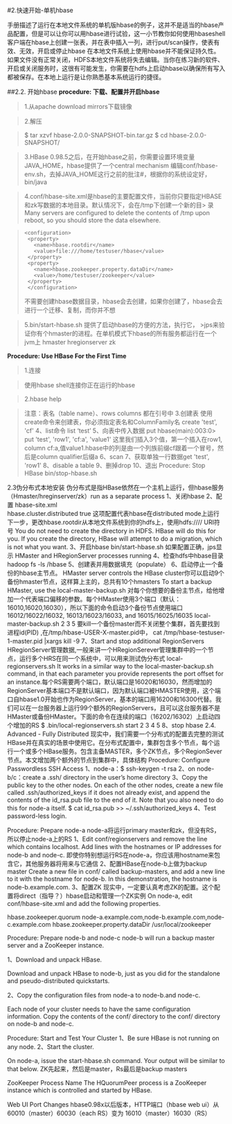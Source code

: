 #2.快速开始-单机hbase

手册描述了运行在本地文件系统的单机版hbase的例子，这并不是适当的hbase产品配置，但是可以让你可以用hbase进行试验，这一小节教你如何使用hbaseshell客户端在hbase上创建一张表，并在表中插入一列，进行put/scan操作，使表有效、无效，开启或停止hbase
在本地文件系统上使用hbase并不能保证持久性。如果文件没有正常关闭，HDFS本地文件系统将失去编辑。当你在练习新的软件、开启或关闭服务时，这很有可能发生，你需要在hdfs上启动hbase以确保所有写入都被保存。在本地上运行是让你熟悉基本系统运行的捷径。

##2.2. 开始hbase
**procedure: 下载、配置并开启hbase**

> 1.从apache download mirrors下载镜像

> 2.解压

>    $ tar xzvf hbase-2.0.0-SNAPSHOT-bin.tar.gz
>    $ cd hbase-2.0.0-SNAPSHOT/

> 3.HBase 0.98.5之后，在开始hbase之前，你需要设置环境变量JAVA_HOME，hbase提供了一个central mechanism 
> 编辑conf/hbase-env.sh，去掉JAVA_HOME这行之前的批注#，根据你的系统设定好，bin/java

> 4.conf/hbase-site.xml是hbase的主要配置文件，当前你只要指定HBASE和zk写数据的本地目录。默认情况下，会在/tmp下创建一个新的目> 录 Many servers are configured to delete the contents of /tmp upon reboot, so you should store the data elsewhere.

>     <configuration>
>      <property>
>        <name>hbase.rootdir</name>
>        <value>file:///home/testuser/hbase</value>
>      </property>
>      <property>
>        <name>hbase.zookeeper.property.dataDir</name>
>        <value>/home/testuser/zookeeper</value>
>      </property>
>      </configuration>
>  不需要创建hbase数据目录，hbase会去创建，如果你创建了，hbase会去进行一个迁移、复制，而你并不想

> 5.bin/start-hbase.sh 提供了启动hbase的方便的方法，执行它， >jps来验证你有个hmaster的进程。在单机模式下hbase的所有服务都运行在一个jvm上 hmaster hregionserver zk

**Procedure: Use HBase For the First Time**

> 1.连接

>  使用hbase shell连接你正在运行的hbase

> 2.hbase help

> 注意：表名（table name）、rows columns 都在引号中
>3.创建表
使用create命令来创建表，你必须指定表名和ColumnFamily名 create 'test', 'cf'
4、list命令
list ‘test’
5、向表中传入数据  put
hbase(main):003:0> put 'test', 'row1', 'cf:a', 'value1'
这里我们插入3个值，第一个插入在row1, column cf:a,值value1.hbase中的列是由一个列族前缀cf跟着一个冒号，然后是column qualifier后缀a
6、scan
7、获取单独一行数据get 'test', 'row1'
8、disable a table
9、删掉drop
10、退出
Procedure: Stop HBase
bin/stop-hbase.sh

2.3伪分布式本地安装
伪分布式是指HBase依然在一个主机上运行，但hbase服务（Hmaster/hreginserver/zk）run as a separate process
1、关闭hbase
2、配置
hbase-site.xml   
<property>
  <name>hbase.cluster.distributed</name>
  <value>true</value>
</property>
这项配置代表hbase在distributed mode上运行
下一步，更改hbase.rootdir从本地文件系统到你的hdfs上，使用hdfs://// URI符号 You do not need to create the directory in HDFS. HBase will do this for you. If you create the directory, HBase will attempt to do a migration, which is not what you want.
3、开启hbase
bin/start-hbase.sh  如果配置正确，jps显示 HMaster and HRegionServer processes running
4、检查hdfs中hbase目录
hadoop fs -ls /hbase
5、创建表并用数据填充（populate）
6、启动停止一个备份的hbase主节点。
 HMaster server controls the HBase cluster你可以启动9个备份hmaster节点，这样算上主的，总共有10个hmasters  To start a backup HMaster, use the local-master-backup.sh 对每个你想要的备份主节点，给他增加一个代表端口偏移的参数。每个HMaster使用3个端口（默认：16010,16020,16030），所以下面的命令启动3个备份节点使用端口16012/16022/16032, 16013/16023/16033, and 16015/16025/16035
 local-master-backup.sh 2 3 5
 要kill一个备份master而不关闭整个集群，首先要找到进程id(PID) ,在/tmp/hbase-USER-X-master.pid中，
 cat /tmp/hbase-testuser-1-master.pid |xargs kill -9
 7、Start and stop additional RegionServers
 HRegionServer管理数据,一般来讲一个HRegionSerever管理集群中的一个节点，运行多个HRS在同一个系统中，可以用来测试伪分布式
 local-regionservers.sh It works in a similar way to the local-master-backup.sh command, in that each parameter you provide represents the port offset for an instance.每个RS需要两个端口，默认端口是16020和16030，然而增加的RegionServer基本端口不是默认端口，因为默认端口被HMASTER使用，这个端口自hbase1.0开始也作为RegionServer，基本的端口用16200和16300代替。我们可以在一台服务器上运行99个额外的RegionServers，且可以这台服务器不是HMaster或备份HMaster。下面的命令在连续的端口（16202/16302）上启动四个增加的RS
 $ .bin/local-regionservers.sh start 2 3 4 5
 8、stop hbase
2.4. Advanced - Fully Distributed
现实中，我们需要一个分布式的配置去完整的测试HBase并在真实的场景中使用它。在分布式配置中，集群包含多个节点，每个运行一个或多个HBase服务。包含主备MASTER，多个ZK节点，多个RegionSever节点。本文增加两个额外的节点到集群中，具体结构
Procedure: Configure Passwordless SSH Access
1、node-a：$ ssh-keygen -t rsa
2、on node-b/c：create a .ssh/ directory in the user’s home directory
3、Copy the public key to the other nodes. On each of the other nodes, create a new file called .ssh/authorized_keys if it does not already exist, and append the contents of the id_rsa.pub file to the end of it. Note that you also need to do this for node-a itself.
$ cat id_rsa.pub >> ~/.ssh/authorized_keys
4、Test password-less login.

Procedure: Prepare node-a
node-a将运行primary master和zk，但没有RS，所以停止node-a上的RS
1、Edit conf/regionservers and remove the line which contains localhost. Add lines with the hostnames or IP addresses for node-b and node-c.
即使你特别想运行RS在node-a，你应该用hostname来包含它，其他服务器将用来与它通信
2、配置HBase在node-b上做为backup master
Create a new file in conf/ called backup-masters, and add a new line to it with the hostname for node-b. In this demonstration, the hostname is node-b.example.com.
3、配置ZK
现实中，一定要认真考虑ZK的配置。这个配置将direct（指导？）hbase启动和管理一个ZK实例
On node-a, edit conf/hbase-site.xml and add the following properties.

<property>
  <name>hbase.zookeeper.quorum</name>
  <value>node-a.example.com,node-b.example.com,node-c.example.com</value>
</property>
<property>
  <name>hbase.zookeeper.property.dataDir</name>
  <value>/usr/local/zookeeper</value>
</property>

Procedure: Prepare node-b and node-c
node-b will run a backup master server and a ZooKeeper instance.

1、Download and unpack HBase.

Download and unpack HBase to node-b, just as you did for the standalone and pseudo-distributed quickstarts.

2、Copy the configuration files from node-a to node-b.and node-c.

Each node of your cluster needs to have the same configuration information. Copy the contents of the conf/ directory to the conf/ directory on node-b and node-c.

Procedure: Start and Test Your Cluster
1、Be sure HBase is not running on any node.
2、Start the cluster.

On node-a, issue the start-hbase.sh command. Your output will be similar to that below.
ZK先起来，然后是master，Rs最后是backup masters

ZooKeeper Process Name
The HQuorumPeer process is a ZooKeeper instance which is controlled and started by HBase. 

Web UI Port Changes
hbase0.98x以后版本，HTTP端口（hbase web ui）从60010（master）60030（each RS）变为 16010（master）16030（RS）
